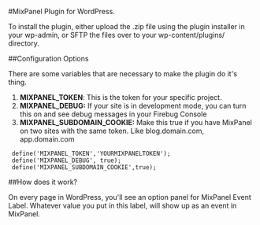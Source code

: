 #MixPanel Plugin for WordPress. 

To install the plugin, either upload the .zip file using the plugin installer in your wp-admin, or
SFTP the files over to your wp-content/plugins/ directory.

##Configuration Options

There are some variables that are necessary to make the plugin do it's thing. 

1. **MIXPANEL_TOKEN**: This is the token for your specific project. 
1. **MIXPANEL_DEBUG:** If your site is in development mode, you can turn this on and see debug messages in your Firebug Console
1. **MIXPANEL_SUBDOMAIN_COOKIE:** Make this true if you have MixPanel on two sites with the same token. Like blog.domain.com, app.domain.com 
```
 define('MIXPANEL_TOKEN','YOURMIXPANELTOKEN'); 
 define('MIXPANEL_DEBUG', true); 
 define('MIXPANEL_SUBDOMAIN_COOKIE',true); 
```
##How does it work? 

On every page in WordPress, you'll see an option panel for MixPanel Event Label. Whatever value you put in this label, will
show up as an event in MixPanel.

